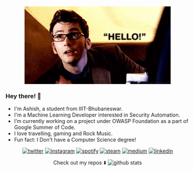 
<p align="center"><img src="https://github.com/ashish493/ashish493/blob/master/github.gif" align="center" width="400"><p align="center">

### Hey there! :wave:
-  I'm Ashish, a student from IIIT-Bhubaneswar.
-  I'm a Machine Learning Developer interested in Security Automation.
-  I’m currently working on a project under OWASP Foundation as a part of Google Summer of Code.
-  I love travelling, gaming and Rock Music.
-  Fun fact: I Don't have a Computer Science degree! 

<p align="center">
<a href="https://twitter.com/D3ad_Gh0st"><img src="https://img.icons8.com/color/96/000000/twitter-squared.png"  width="50px" alt="twitter"/></a>
<a href="https://www.instagram.com/malikashish47/"><img src="https://img.icons8.com/color/96/000000/instagram-new.png" width="21px" alt="instagram"/></a>
<a href="https://open.spotify.com/user/4tvdophd9tr3l0d0e7y3yoq9x"><img src="https://img.icons8.com/color/96/000000/spotify--v1.png" alt="spotify"/></a>
<a href="https://steamcommunity.com/id/ashmal47/"><img src="https://img.icons8.com/fluent/96/000000/steam.png" alt="steam"/></a>
<a href="https://medium.com/@malikashish493"><img src="https://img.icons8.com/color/96/000000/medium-logo.png" alt="medium"/></a>
<a href="https://www.linkedin.com/in/ashishmalik47/"><img src="https://img.icons8.com/color/96/000000/linkedin.png" alt="linkedin"/></a>
</p>

<p align="center">
Check out my repos ⬇️  
<img src="https://github-readme-stats.vercel.app/api/?username=ashish493&show_icons=true&title_color=fffffff&icon_color=000000&text_color=000000" alt="github stats"/></br>
</p>
</p>

